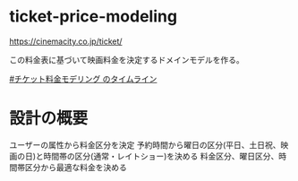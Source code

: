 # ticket-price-modeling

https://cinemacity.co.jp/ticket/

この料金表に基づいて映画料金を決定するドメインモデルを作る。

[#チケット料金モデリング のタイムライン](https://twitter.com/search?q=%23%E3%83%81%E3%82%B1%E3%83%83%E3%83%88%E6%96%99%E9%87%91%E3%83%A2%E3%83%87%E3%83%AA%E3%83%B3%E3%82%B0&src=typed_query&f=live)

# 設計の概要
ユーザーの属性から料金区分を決定
予約時間から曜日の区分(平日、土日祝、映画の日)と時間帯の区分(通常・レイトショー)を決める
料金区分、曜日区分、時間帯区分から最適な料金を決める

